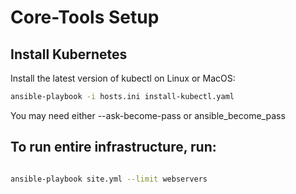 # Core-Tools Setup

## Install Kubernetes

Install the latest version of kubectl on Linux or MacOS:

```sh
ansible-playbook -i hosts.ini install-kubectl.yaml

```

You may need either --ask-become-pass or ansible_become_pass


## To run entire infrastructure, run:
```sh

ansible-playbook site.yml --limit webservers